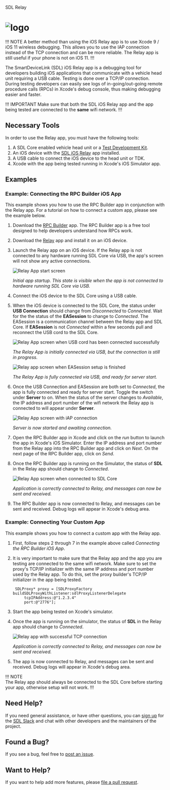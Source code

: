 SDL Relay

# ![logo](assets/AppIcon.png)

!!! NOTE
A better method than using the iOS Relay app is to use Xcode 9 / iOS 11 wireless debugging. This allows you to use the IAP connection instead of the TCP connection and can be more reliable. The Relay app is still useful if your phone is not on iOS 11.
!!!

The SmartDeviceLink (SDL) iOS Relay app is a debugging tool for developers building iOS applications that communicate with a vehicle head unit requiring a USB cable. Testing is done over a TCP/IP connection. During testing developers can easily see logs of in-going/out-going remote procedure calls (RPCs) in Xcode's debug console, thus making debugging easier and faster.

!!! IMPORTANT
Make sure that both the SDL iOS Relay app and the app being tested are connected to the **same** wifi network.
!!!

## Necessary Tools
In order to use the Relay app, you must have the following tools:

1. A SDL Core enabled vehicle head unit or a [Test Development Kit](https://developer.ford.com/pages/hardware#toc0).
2. An iOS device with the [SDL iOS Relay](https://github.com/smartdevicelink/relay_app_ios) app installed.
3. A USB cable to connect the iOS device to the head unit or TDK.
4. Xcode with the app being tested running in Xcode's iOS Simulator app.

## Examples
### Example: Connecting the RPC Builder iOS App
This example shows you how to use the RPC Builder app in conjunction with the Relay app. For a tutorial on how to connect a custom app, please see the example below.  

1. Download the [RPC Builder](https://github.com/smartdevicelink/rpc_builder_app_ios) app. The RPC Builder app is a free tool designed to help developers understand how RPCs work.
2. Download the [Relay](https://github.com/smartdevicelink/relay_app_ios) app and install it on an iOS device.  
3. Launch the Relay app on an iOS device. If the Relay app is not connected to any hardware running SDL Core via USB, the app's screen will not show any active connections.

    ![Relay App start screen](./assets/Start.png)

    *Initial app startup. This state is visible when the app is not connected to hardware running SDL Core via USB.*
4. Connect the iOS device to the SDL Core using a USB cable.
5. When the iOS device is connected to the SDL Core, the status under **USB Connection** should change from *Disconnected* to *Connected*. Wait for the the status of the **EASession** to change to *Connected*. The EASession is a communication channel between the Relay app and SDL Core. If **EASession** is not *Connected* within a few seconds pull and reconnect the USB cord to the SDL Core.

    ![Relay App screen when USB cord has been connected successfully](./assets/USBConnected.png)

    *The Relay App is initially connected via USB, but the connection is still in progress.*

    ![Relay app screen when EASession setup is finished](./assets/EASessionConnected.png)

    *The Relay App is fully connected via USB, and ready for server start.*  
6. Once the USB Connection and EASession are both set to *Connected*, the app is fully connected and ready for server start. Toggle the switch under **Server** to on. When the status of the server changes to *Available*, the IP address and port number of the wifi network the Relay app is connected to will appear under **Server**.

    ![Relay App screen with iAP connection](./assets/ServerStarted.png)

    *Server is now started and awaiting connection.*
7. Open the RPC Builder app in Xcode and click on the *run* button to launch the app in Xcode's iOS Simulator. Enter the IP address and port number from the Relay app into the RPC Builder app and click on *Next*. On the next page of the RPC Builder app, click on *Send*.
8. Once the RPC Builder app is running on the Simulator, the status of **SDL** in the Relay app should change to *Connected*.

    ![Relay App screen when connected to SDL Core](./assets/TCPConnected.png)

    *Application is correctly connected to Relay, and messages can now be sent and received.*  
9. The RPC Builder app is now connected to Relay, and messages can be sent and received. Debug logs will appear in Xcode's debug area.

### Example: Connecting Your Custom App
This example shows you how to connect a custom app with the Relay app.  

1. First, follow steps 2 through 7 in the example above called *Connecting the RPC Builder iOS App*.
2. It is very important to make sure that the Relay app and the app you are testing are connected to the same wifi network. Make sure to set the proxy's TCP/IP initializer with the same IP address and port number used by the Relay app. To do this, set the proxy builder's TCP/IP initializer in the app being tested.   

        SDLProxy* proxy = [SDLProxyFactory buildSDLProxyWithListener:sdlProxyListenerDelegate
            tcpIPAddress:@"1.2.3.4"
            port:@"2776"];

3. Start the app being tested on Xcode's simulator.
4. Once the app is running on the simulator, the status of **SDL** in the Relay app should change to *Connected*.

    ![Relay app with successful TCP connection](./assets/TCPConnected.png)

    *Application is correctly connected to Relay, and messages can now be sent and received.*  
5. The app is now connected to Relay, and messages can be sent and received. Debug logs will appear in Xcode's debug area.

!!! NOTE  
The Relay app should always be connected to the SDL Core before starting your app, otherwise setup will not work. 
!!!

## Need Help?
If you need general assistance, or have other questions, you can [sign up](http://sdlslack.herokuapp.com) for the [SDL Slack](https://smartdevicelink.slack.com/) and chat with other developers and the maintainers of the project.

## Found a Bug?
If you see a bug, feel free to [post an issue](https://github.com/smartdevicelink/relay_app_ios/issues/new).

## Want to Help?
If you want to help add more features, please [file a pull request](https://github.com/smartdevicelink/relay_app_ios/compare).
